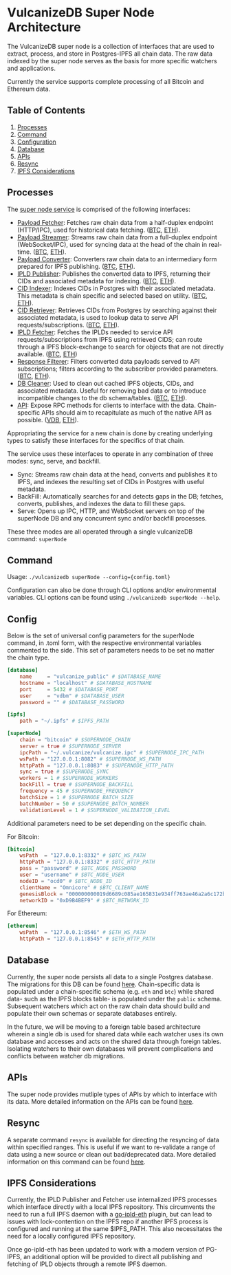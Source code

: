 # VulcanizeDB Super Node Architecture
The VulcanizeDB super node is a collection of interfaces that are used to extract, process, and store in Postgres-IPFS
all chain data. The raw data indexed by the super node serves as the basis for more specific watchers and applications.

Currently the service supports complete processing of all Bitcoin and Ethereum data.

## Table of Contents
1. [Processes](#processes)
1. [Command](#command)
1. [Configuration](#config)
1. [Database](#database)
1. [APIs](#apis)
1. [Resync](#resync)
1. [IPFS Considerations](#ipfs-considerations)

## Processes
The [super node service](../../pkg/super_node/service.go#L61) is comprised of the following interfaces:

* [Payload Fetcher](../../pkg/super_node/shared/interfaces.go#L29): Fetches raw chain data from a half-duplex endpoint (HTTP/IPC), used for historical data fetching. ([BTC](../../pkg/super_node/btc/payload_fetcher.go), [ETH](../../pkg/super_node/eth/payload_fetcher.go)).
* [Payload Streamer](../../pkg/super_node/shared/interfaces.go#L24): Streams raw chain data from a full-duplex endpoint (WebSocket/IPC), used for syncing data at the head of the chain in real-time. ([BTC](../../pkg/super_node/btc/http_streamer.go), [ETH](../../pkg/super_node/eth/streamer.go)).
* [Payload Converter](../../pkg/super_node/shared/interfaces.go#L34): Converters raw chain data to an intermediary form prepared for IPFS publishing. ([BTC](../../pkg/super_node/btc/converter.go), [ETH](../../pkg/super_node/eth/converter.go)).
* [IPLD Publisher](../../pkg/super_node/shared/interfaces.go#L39): Publishes the converted data to IPFS, returning their CIDs and associated metadata for indexing. ([BTC](../../pkg/super_node/btc/publisher.go), [ETH](../../pkg/super_node/eth/publisher.go)).
* [CID Indexer](../../pkg/super_node/shared/interfaces.go#L44): Indexes CIDs in Postgres with their associated metadata. This metadata is chain specific and selected based on utility. ([BTC](../../pkg/super_node/btc/indexer.go), [ETH](../../pkg/super_node/eth/indexer.go)).
* [CID Retriever](../../pkg/super_node/shared/interfaces.go#L54): Retrieves CIDs from Postgres by searching against their associated metadata, is used to lookup data to serve API requests/subscriptions. ([BTC](../../pkg/super_node/btc/retriever.go), [ETH](../../pkg/super_node/eth/retriever.go)).
* [IPLD Fetcher](../../pkg/super_node/shared/interfaces.go#L62): Fetches the IPLDs needed to service API requests/subscriptions from IPFS using retrieved CIDS; can route through a IPFS block-exchange to search for objects that are not directly available. ([BTC](../../pkg/super_node/btc/ipld_fetcher.go), [ETH](../../pkg/super_node/eth/ipld_fetcher.go))
* [Response Filterer](../../pkg/super_node/shared/interfaces.go#L49): Filters converted data payloads served to API subscriptions; filters according to the subscriber provided parameters. ([BTC](../../pkg/super_node/btc/filterer.go), [ETH](../../pkg/super_node/eth/filterer.go)).
* [DB Cleaner](../../pkg/super_node/shared/interfaces.go#L73): Used to clean out cached IPFS objects, CIDs, and associated metadata. Useful for removing bad data or to introduce incompatible changes to the db schema/tables. ([BTC](../../pkg/super_node/btc/cleaner.go), [ETH](../../pkg/super_node/eth/cleaner.go)).
* [API](https://github.com/ethereum/go-ethereum/blob/master/rpc/types.go#L31): Expose RPC methods for clients to interface with the data. Chain-specific APIs should aim to recapitulate as much of the native API as possible. ([VDB](../../pkg/super_node/api.go), [ETH](../../pkg/super_node/eth/api.go)).


Appropriating the service for a new chain is done by creating underlying types to satisfy these interfaces for
the specifics of that chain.

The service uses these interfaces to operate in any combination of three modes: sync, serve, and backfill.
* Sync: Streams raw chain data at the head, converts and publishes it to IPFS, and indexes the resulting set of CIDs in Postgres with useful metadata.
* BackFill: Automatically searches for and detects gaps in the DB; fetches, converts, publishes, and indexes the data to fill these gaps.
* Serve: Opens up IPC, HTTP, and WebSocket servers on top of the superNode DB and any concurrent sync and/or backfill processes.


These three modes are all operated through a single vulcanizeDB command: `superNode`

## Command

Usage: `./vulcanizedb superNode --config={config.toml}`

Configuration can also be done through CLI options and/or environmental variables.
CLI options can be found using `./vulcanizedb superNode --help`.

## Config

Below is the set of universal config parameters for the superNode command, in .toml form, with the respective environmental variables commented to the side.
This set of parameters needs to be set no matter the chain type.

```toml
[database]
    name     = "vulcanize_public" # $DATABASE_NAME
    hostname = "localhost" # $DATABASE_HOSTNAME
    port     = 5432 # $DATABASE_PORT
    user     = "vdbm" # $DATABASE_USER
    password = "" # $DATABASE_PASSWORD

[ipfs]
    path = "~/.ipfs" # $IPFS_PATH

[superNode]
    chain = "bitcoin" # $SUPERNODE_CHAIN
    server = true # $SUPERNODE_SERVER
    ipcPath = "~/.vulcanize/vulcanize.ipc" # $SUPERNODE_IPC_PATH
    wsPath = "127.0.0.1:8082" # $SUPERNODE_WS_PATH
    httpPath = "127.0.0.1:8083" # $SUPERNODE_HTTP_PATH
    sync = true # $SUPERNODE_SYNC
    workers = 1 # $SUPERNODE_WORKERS
    backFill = true # $SUPERNODE_BACKFILL
    frequency = 45 # $SUPERNODE_FREQUENCY
    batchSize = 1 # $SUPERNODE_BATCH_SIZE
    batchNumber = 50 # $SUPERNODE_BATCH_NUMBER
    validationLevel = 1 # $SUPERNODE_VALIDATION_LEVEL
```

Additional parameters need to be set depending on the specific chain.

For Bitcoin:

```toml
[bitcoin]
    wsPath  = "127.0.0.1:8332" # $BTC_WS_PATH
    httpPath = "127.0.0.1:8332" # $BTC_HTTP_PATH
    pass = "password" # $BTC_NODE_PASSWORD
    user = "username" # $BTC_NODE_USER
    nodeID = "ocd0" # $BTC_NODE_ID
    clientName = "Omnicore" # $BTC_CLIENT_NAME
    genesisBlock = "000000000019d6689c085ae165831e934ff763ae46a2a6c172b3f1b60a8ce26f" # $BTC_GENESIS_BLOCK
    networkID = "0xD9B4BEF9" # $BTC_NETWORK_ID
```

For Ethereum:

```toml
[ethereum]
    wsPath  = "127.0.0.1:8546" # $ETH_WS_PATH
    httpPath = "127.0.0.1:8545" # $ETH_HTTP_PATH
```

## Database

Currently, the super node persists all data to a single Postgres database. The migrations for this DB can be found [here](../../db/migrations).
Chain-specific data is populated under a chain-specific schema (e.g. `eth` and `btc`) while shared data- such as the IPFS blocks table- is populated under the `public` schema.
Subsequent watchers which act on the raw chain data should build and populate their own schemas or separate databases entirely.

In the future, we will be moving to a foreign table based architecture wherein a single db is used for shared data while each watcher uses
its own database and accesses and acts on the shared data through foreign tables. Isolating watchers to their own databases will prevent complications and
conflicts between watcher db migrations.


## APIs

The super node provides mutliple types of APIs by which to interface with its data.
More detailed information on the APIs can be found [here](apis.md).

## Resync

A separate command `resync` is available for directing the resyncing of data within specified ranges.
This is useful if we want to re-validate a range of data using a new source or clean out bad/deprecated data.
More detailed information on this command can be found [here](resync.md).

## IPFS Considerations

Currently, the IPLD Publisher and Fetcher use internalized IPFS processes which interface directly with a local IPFS repository.
This circumvents the need to run a full IPFS daemon with a [go-ipld-eth](https://github.com/ipfs/go-ipld-eth) plugin, but can lead to issues
with lock-contention on the IPFS repo if another IPFS process is configured and running at the same $IPFS_PATH. This also necessitates the need for
a locally configured IPFS repository.

Once go-ipld-eth has been updated to work with a modern version of PG-IPFS, an additional option will be provided to direct
all publishing and fetching of IPLD objects through a remote IPFS daemon.